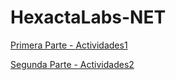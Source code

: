 # HexactaLabs-NET

[Primera Parte - Actividades1](actividades1.md)

[Segunda Parte - Actividades2](actividades2.md)